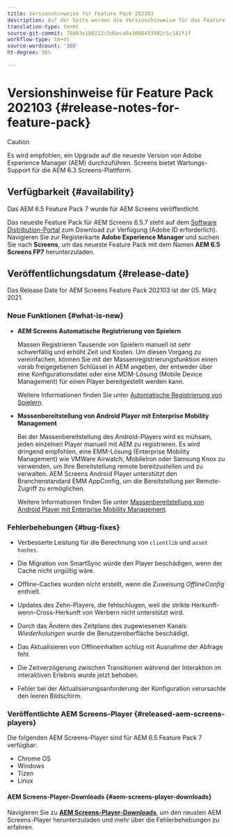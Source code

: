 ```yaml
---
title: Versionshinweise für Feature Pack 202103
description: Auf der Seite werden die Versionshinweise für das Feature Pack 202103 hervorgehoben.
translation-type: tm+mt
source-git-commit: 76d03e1b0232c5d6eca0a3088453982c5c142f1f
workflow-type: tm+mt
source-wordcount: '388'
ht-degree: 36%

---
```



# Versionshinweise für Feature Pack 202103 {#release-notes-for-feature-pack}

>[!CAUTION]
>Es wird empfohlen, ein Upgrade auf die neueste Version von Adobe Experience Manager (AEM) durchzuführen. Screens bietet Wartungs-Support für die AEM 6.3 Screens-Plattform.

## Verfügbarkeit {#availability}

Das AEM 6.5 Feature Pack 7 wurde für AEM Screens veröffentlicht.

Das neueste Feature Pack für AEM Screens 6.5.7 steht auf dem [Software Distribution-Portal](https://experience.adobe.com/#/downloads/content/software-distribution/en/aem.html) zum Download zur Verfügung (Adobe ID erforderlich). Navigieren Sie zur Registerkarte **Adobe Experience Manager** und suchen Sie nach **Screens**, um das neueste Feature Pack mit dem Namen **AEM 6.5 Screens FP7** herunterzuladen.

## Veröffentlichungsdatum {#release-date}

Das Release Date for AEM Screens Feature Pack 202103 ist der 05. März 2021.

### Neue Funktionen {#what-is-new}

* **AEM Screens Automatische Registrierung von Spielern**

   Massen Registrieren Tausende von Spielern manuell ist sehr schwerfällig und erhöht Zeit und Kosten. Um diesen Vorgang zu vereinfachen, können Sie mit der Massenregistrierungsfunktion einen vorab freigegebenen Schlüssel in AEM angeben, der entweder über eine Konfigurationsdatei oder eine MDM-Lösung (Mobile Device Management) für einen Player bereitgestellt werden kann.

   Weitere Informationen finden Sie unter [Automatische Registrierung von Spielern](/help/user-guide/auto-registration-players.md).


* **Massenbereitstellung von Android Player mit Enterprise Mobility Management**

   Bei der Massenbereitstellung des Android-Players wird es mühsam, jeden einzelnen Player manuell mit AEM zu registrieren. Es wird dringend empfohlen, eine EMM-Lösung (Enterprise Mobility Management) wie VMWare Airwatch, MobileIron oder Samsung Knox zu verwenden, um Ihre Bereitstellung remote bereitzustellen und zu verwalten. AEM Screens Android Player unterstützt den Branchenstandard EMM AppConfig, um die Bereitstellung per Remote-Zugriff zu ermöglichen.

   Weitere Informationen finden Sie unter [Massenbereitstellung von Android Player mit Enterprise Mobility Management](/help/user-guide/using-emm-bulkprovision-android-player.md).


### Fehlerbehebungen {#bug-fixes}

* Verbesserte Leistung für die Berechnung von `clientlib` und `asset hashes`.

* Die Migration von SmartSync würde den Player beschädigen, wenn der Cache nicht ungültig wäre.

* Offline-Caches wurden nicht erstellt, wenn die Zuweisung *OfflineConfig* enthielt.

* Updates des Zehn-Players, die fehlschlugen, weil die strikte Herkunft-wenn-Cross-Herkunft von Werbern nicht unterstützt wird.

* Durch das Ändern des Zeitplans des zugewiesenen Kanals *Wiederholungen* wurde die Benutzeroberfläche beschädigt.

* Das Aktualisieren von Offlineinhalten schlug mit Ausnahme der Abfrage fehl.

* Die Zeitverzögerung zwischen Transitionen während der Interaktion im interaktiven Erlebnis wurde jetzt behoben.

* Fehler bei der Aktualisierungsanforderung der Konfiguration verursachte den leeren Bildschirm.

### Veröffentlichte AEM Screens-Player {#released-aem-screens-players}

Die folgenden AEM Screens-Player sind für AEM 6.5 Feature Pack 7 verfügbar:

* Chrome OS
* Windows
* Tizen
* Linux

#### AEM Screens-Player-Downloads {#aem-screens-player-downloads}

Navigieren Sie zu **[AEM Screens-Player-Downloads](https://download.macromedia.com/screens/index.html)**, um den neusten AEM Screens-Player herunterzuladen und mehr über die Fehlerbehebungen zu erfahren.
